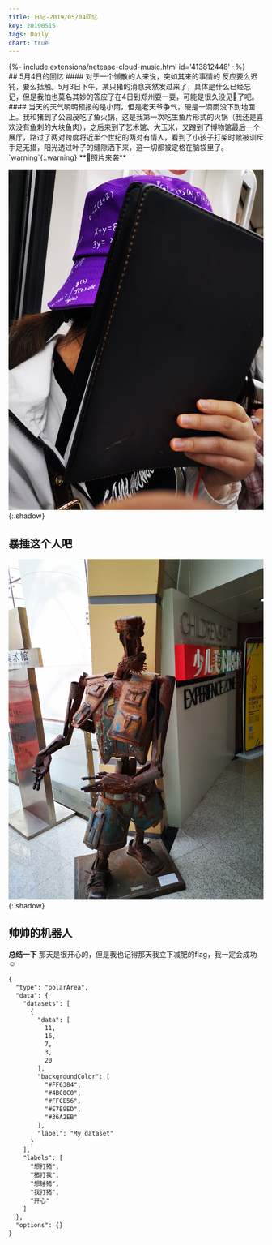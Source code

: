 ```yaml
---
title: 日记-2019/05/04回忆
key: 20190515
tags: Daily
chart: true
---
```

<div>{%- include extensions/netease-cloud-music.html id='413812448' -%}</div>
## 5月4日的回忆
#### 对于一个懒散的人来说，突如其来的事情的 反应要么迟钝，要么抵触。5月3日下午，某只猪的消息突然发过来了，具体是什么已经忘记，但是我怕也莫名其妙的答应了在4日到郑州耍一耍，可能是很久没见🐖了吧。
#### 当天的天气明明预报的是小雨，但是老天爷争气，硬是一滴雨没下到地面上。我和猪到了公园茂吃了鱼火锅，这是我第一次吃生鱼片形式的火锅（我还是喜欢没有鱼刺的大块鱼肉），之后来到了艺术馆、大玉米，又蹭到了博物馆最后一个展厅，路过了两对跨度将近半个世纪的两对有情人，看到了小孩子打架时候被训斥手足无措，阳光透过叶子的缝隙洒下来，这一切都被定格在脑袋里了。
`warning`{:.warning} 
**🐖照片来袭**

![Image](https://raw.githubusercontent.com/adonispeace/adonispeace.github.io/master/dailyPic/shaling.jpg "我想暴捶这个人"){:.shadow}
## 暴捶这个人吧
<!--more-->
![Image](https://raw.githubusercontent.com/adonispeace/adonispeace.github.io/master/dailyPic/robot.jpg "好帅的机器人"){:.shadow}
## 帅帅的机器人
<!--more-->

**总结一下**
 那天是很开心的，但是我也记得那天我立下减肥的flag，我一定会成功☺

```chart
{
  "type": "polarArea",
  "data": {
    "datasets": [
      {
        "data": [
          11,
          16,
          7,
          3,
          20
        ],
        "backgroundColor": [
          "#FF6384",
          "#4BC0C0",
          "#FFCE56",
          "#E7E9ED",
          "#36A2EB"
        ],
        "label": "My dataset"
      }
    ],
    "labels": [
      "想打猪",
      "猪打我",
      "想锤猪",
      "我打猪",
      "开心"
    ]
  },
  "options": {}
}
```
